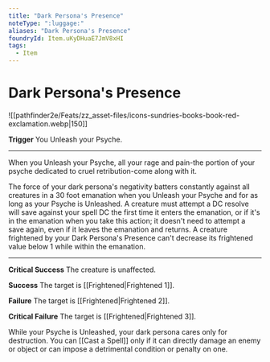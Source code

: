 ```yaml
---
title: "Dark Persona's Presence"
noteType: ":luggage:"
aliases: "Dark Persona's Presence"
foundryId: Item.uKyDHuaE7JmV8xHI
tags:
  - Item
---
```


# Dark Persona's Presence
![[pathfinder2e/Feats/zz_asset-files/icons-sundries-books-book-red-exclamation.webp|150]]

**Trigger** You Unleash your Psyche.

* * *

When you Unleash your Psyche, all your rage and pain-the portion of your psyche dedicated to cruel retribution-come along with it.

The force of your dark persona's negativity batters constantly against all creatures in a 30 foot emanation when you Unleash your Psyche and for as long as your Psyche is Unleashed. A creature must attempt a DC resolve will save against your spell DC the first time it enters the emanation, or if it's in the emanation when you take this action; it doesn't need to attempt a save again, even if it leaves the emanation and returns. A creature frightened by your Dark Persona's Presence can't decrease its frightened value below 1 while within the emanation.

* * *

**Critical Success** The creature is unaffected.

**Success** The target is [[Frightened|Frightened 1]].

**Failure** The target is [[Frightened|Frightened 2]].

**Critical Failure** The target is [[Frightened|Frightened 3]].

While your Psyche is Unleashed, your dark persona cares only for destruction. You can [[Cast a Spell]] only if it can directly damage an enemy or object or can impose a detrimental condition or penalty on one.
